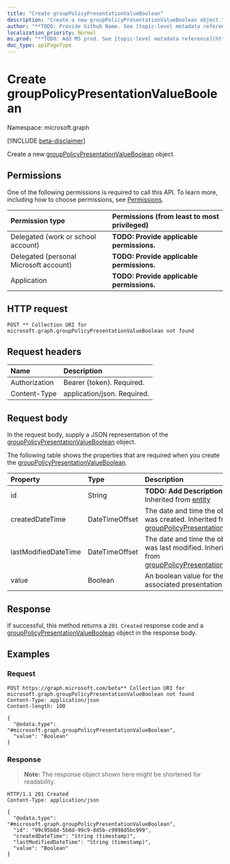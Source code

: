 ```yaml
---
title: "Create groupPolicyPresentationValueBoolean"
description: "Create a new groupPolicyPresentationValueBoolean object."
author: "**TODO: Provide Github Name. See [topic-level metadata reference](https://msgo.azurewebsites.net/add/document/guidelines/metadata.html#topic-level-metadata)**"
localization_priority: Normal
ms.prod: "**TODO: Add MS prod. See [topic-level metadata reference](https://msgo.azurewebsites.net/add/document/guidelines/metadata.html#topic-level-metadata)**"
doc_type: apiPageType
---
```


# Create groupPolicyPresentationValueBoolean
Namespace: microsoft.graph

[!INCLUDE [beta-disclaimer](../../includes/beta-disclaimer.md)]

Create a new [groupPolicyPresentationValueBoolean](../resources/grouppolicypresentationvalueboolean.md) object.

## Permissions
One of the following permissions is required to call this API. To learn more, including how to choose permissions, see [Permissions](/graph/permissions-reference).

|Permission type|Permissions (from least to most privileged)|
|:---|:---|
|Delegated (work or school account)|**TODO: Provide applicable permissions.**|
|Delegated (personal Microsoft account)|**TODO: Provide applicable permissions.**|
|Application|**TODO: Provide applicable permissions.**|

## HTTP request

<!-- {
  "blockType": "ignored"
}
-->
``` http
POST ** Collection URI for microsoft.graph.groupPolicyPresentationValueBoolean not found
```

## Request headers
|Name|Description|
|:---|:---|
|Authorization|Bearer {token}. Required.|
|Content-Type|application/json. Required.|

## Request body
In the request body, supply a JSON representation of the [groupPolicyPresentationValueBoolean](../resources/grouppolicypresentationvalueboolean.md) object.

The following table shows the properties that are required when you create the [groupPolicyPresentationValueBoolean](../resources/grouppolicypresentationvalueboolean.md).

|Property|Type|Description|
|:---|:---|:---|
|id|String|**TODO: Add Description** Inherited from [entity](../resources/entity.md)|
|createdDateTime|DateTimeOffset|The date and time the object was created. Inherited from [groupPolicyPresentationValue](../resources/grouppolicypresentationvalue.md)|
|lastModifiedDateTime|DateTimeOffset|The date and time the object was last modified. Inherited from [groupPolicyPresentationValue](../resources/grouppolicypresentationvalue.md)|
|value|Boolean|An boolean value for the associated presentation.|



## Response

If successful, this method returns a `201 Created` response code and a [groupPolicyPresentationValueBoolean](../resources/grouppolicypresentationvalueboolean.md) object in the response body.

## Examples

### Request
<!-- {
  "blockType": "request",
  "name": "create_grouppolicypresentationvalueboolean_from_"
}
-->
``` http
POST https://graph.microsoft.com/beta** Collection URI for microsoft.graph.groupPolicyPresentationValueBoolean not found
Content-Type: application/json
Content-length: 100

{
  "@odata.type": "#microsoft.graph.groupPolicyPresentationValueBoolean",
  "value": "Boolean"
}
```


### Response
>**Note:** The response object shown here might be shortened for readability.
<!-- {
  "blockType": "response",
  "truncated": true,
  "@odata.type": "microsoft.graph.groupPolicyPresentationValueBoolean"
}
-->
``` http
HTTP/1.1 201 Created
Content-Type: application/json

{
  "@odata.type": "#microsoft.graph.groupPolicyPresentationValueBoolean",
  "id": "99c95b8d-5b8d-99c9-8d5b-c9998d5bc999",
  "createdDateTime": "String (timestamp)",
  "lastModifiedDateTime": "String (timestamp)",
  "value": "Boolean"
}
```

